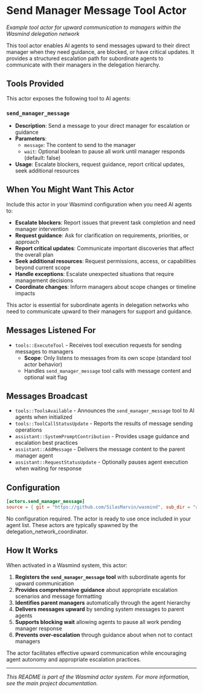 # Send Manager Message Tool Actor

*Example tool actor for upward communication to managers within the Wasmind delegation network*

This tool actor enables AI agents to send messages upward to their direct manager when they need guidance, are blocked, or have critical updates. It provides a structured escalation path for subordinate agents to communicate with their managers in the delegation hierarchy.

## Tools Provided

This actor exposes the following tool to AI agents:

### `send_manager_message`
- **Description**: Send a message to your direct manager for escalation or guidance
- **Parameters**:
  - `message`: The content to send to the manager
  - `wait`: Optional boolean to pause all work until manager responds (default: false)
- **Usage**: Escalate blockers, request guidance, report critical updates, seek additional resources

## When You Might Want This Actor

Include this actor in your Wasmind configuration when you need AI agents to:

- **Escalate blockers**: Report issues that prevent task completion and need manager intervention
- **Request guidance**: Ask for clarification on requirements, priorities, or approach
- **Report critical updates**: Communicate important discoveries that affect the overall plan
- **Seek additional resources**: Request permissions, access, or capabilities beyond current scope
- **Handle exceptions**: Escalate unexpected situations that require management decisions
- **Coordinate changes**: Inform managers about scope changes or timeline impacts

This actor is essential for subordinate agents in delegation networks who need to communicate upward to their managers for support and guidance.

## Messages Listened For

- `tools::ExecuteTool` - Receives tool execution requests for sending messages to managers
  - **Scope**: Only listens to messages from its own scope (standard tool actor behavior)
  - Handles `send_manager_message` tool calls with message content and optional wait flag

## Messages Broadcast

- `tools::ToolsAvailable` - Announces the `send_manager_message` tool to AI agents when initialized
- `tools::ToolCallStatusUpdate` - Reports the results of message sending operations
- `assistant::SystemPromptContribution` - Provides usage guidance and escalation best practices
- `assistant::AddMessage` - Delivers the message content to the parent manager agent
- `assistant::RequestStatusUpdate` - Optionally pauses agent execution when waiting for response

## Configuration

```toml
[actors.send_manager_message]
source = { git = "https://github.com/SilasMarvin/wasmind", sub_dir = "actors/delegation_network/crates/send_manager_message" }
```

No configuration required. The actor is ready to use once included in your agent list. These actors are typically spawned by the delegation_network_coordinator.

## How It Works

When activated in a Wasmind system, this actor:

1. **Registers the `send_manager_message` tool** with subordinate agents for upward communication
2. **Provides comprehensive guidance** about appropriate escalation scenarios and message formatting
3. **Identifies parent managers** automatically through the agent hierarchy
4. **Delivers messages upward** by sending system messages to parent agents
5. **Supports blocking wait** allowing agents to pause all work pending manager response
6. **Prevents over-escalation** through guidance about when not to contact managers

The actor facilitates effective upward communication while encouraging agent autonomy and appropriate escalation practices.

---

*This README is part of the Wasmind actor system. For more information, see the main project documentation.*